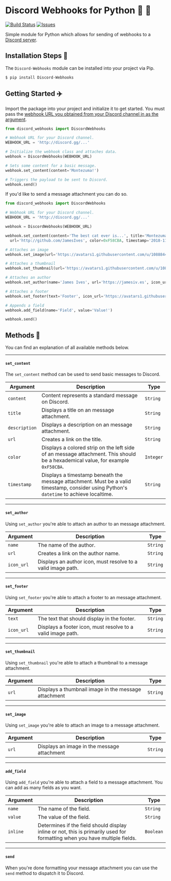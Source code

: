 # Discord Webhooks for Python 🔗 🐍

[![Build Status](https://travis-ci.org/DoggieLicc/discord-webhooks.svg?branch=master)](https://travis-ci.org/DoggieLicc/discord-webhooks) [![Issues](https://img.shields.io/github/issues/DoggieLicc/discord-webhooks.svg)](https://github.com/DoggieLicc/discord-webhooks/issues)

Simple module for Python which allows for sending of webhooks to a [Discord server](https://discordapp.com/).

## Installation Steps 💽
The `Discord-Webhooks` module can be installed into your project via Pip.

```
$ pip install Discord-Webhooks
```

## Getting Started :airplane:

Import the package into your project and initialize it to get started. You must pass the [webhook URL you obtained from your Discord channel in as the argument](https://support.discordapp.com/hc/en-us/articles/228383668-Intro-to-Webhooks). 

```python
from discord_webhooks import DiscordWebhooks

# Webhook URL for your Discord channel.
WEBHOOK_URL = 'http://discord.gg/...'

# Initialize the webhook class and attaches data.
webhook = DiscordWebhooks(WEBHOOK_URL)

# Sets some content for a basic message.
webhook.set_content(content='Montezuma!')

# Triggers the payload to be sent to Discord.
webhook.send()

```

If you'd like to send a message attachment you can do so.


```python
from discord_webhooks import DiscordWebhooks

# Webhook URL for your Discord channel.
WEBHOOK_URL = 'http://discord.gg/...'

webhook = DiscordWebhooks(WEBHOOK_URL)

webhook.set_content(content='The best cat ever is...', title='Montezuma!', description='Seriously!', \
  url='http://github.com/JamesIves', color=0xF58CBA, timestamp='2018-11-09T04:10:42.039Z')

# Attaches an image
webhook.set_image(url='https://avatars1.githubusercontent.com/u/10888441?s=460&v=4')

# Attaches a thumbnail
webhook.set_thumbnail(url='https://avatars1.githubusercontent.com/u/10888441?s=460&v=4')

# Attaches an author
webhook.set_author(name='James Ives', url='https://jamesiv.es', icon_url='https://avatars1.githubusercontent.com/u/10888441?s=460&v=4')

# Attaches a footer
webhook.set_footer(text='Footer', icon_url='https://avatars1.githubusercontent.com/u/10888441?s=460&v=4')

# Appends a field
webhook.add_field(name='Field', value='Value!')

webhook.send()
```

## Methods 📡
You can find an explanation of all available methods below. 

---

#### `set_content`
The `set_content` method can be used to send basic messages to Discord.

| Argument  | Description | Type |
| ------------- | ------------- | ------------- |
| `content`  | Content represents a standard message on Discord. | `String` |
| `title`  | Displays a title on an message attachment. | `String` |
| `description`  | Displays a description on an message attachment. | `String` |
| `url`  | Creates a link on the title. | `String` |
| `color`  | Displays a colored strip on the left side of an message attachment. This should be a hexademical value, for example `0xF58CBA`. | `Integer` |
| `timestamp`  | Displays a timestamp beneath the message attachment. Must be a valid timestamp, consider using Python's `datetime` to achieve localtime.  | `String` |

---

#### `set_author`
Using `set_author` you're able to attach an author to an message attachment.

| Argument  | Description | Type |
| ------------- | ------------- | ------------- |
| `name`  | The name of the author. | `String` |
| `url`  | Creates a link on the author name. | `String` |
| `icon_url`  | Displays an author icon, must resolve to a valid image path. | `String` |

---

#### `set_footer`
Using `set_footer` you're able to attach a footer to an message attachment.

| Argument  | Description | Type |
| ------------- | ------------- | ------------- |
| `text`  | The text that should display in the footer. | `String` |
| `icon_url`  | Displays a footer icon, must resolve to a valid image path. | `String` |


---

#### `set_thumbnail`
Using `set_thumbnail` you're able to attach a thumbnail to a message attachment.

| Argument  | Description | Type |
| ------------- | ------------- | ------------- |
| `url`  | Displays a thumbnail image in the message attachment | `String` |

---

#### `set_image`
Using `set_image` you're able to attach an image to a message attachment.

| Argument  | Description | Type |
| ------------- | ------------- | ------------- |
| `url`  | Displays an image in the message attachment | `String` |

---

#### `add_field`
Using `add_field` you're able to attach a field to a message attachment. You can add as many fields as you want.

| Argument  | Description | Type |
| ------------- | ------------- | ------------- |
| `name`  | The name of the field. | `String` |
| `value`  | The value of the field. | `String` |
| `inline`  | Determines if the field should display inline or not, this is primarily used for formatting when you have multiple fields. | `Boolean` |

---

#### `send`
When you're done formatting your message attachment you can use the `send` method to dispatch it to Discord.
